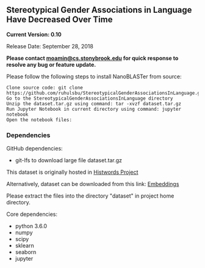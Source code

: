 ## Stereotypical Gender Associations in Language Have Decreased Over Time

**__Current Version: 0.10__**

Release Date: September 28, 2018  

**Please contact moamin@cs.stonybrook.edu for quick response to resolve any bug or feature update.**

Please follow the following steps to install NanoBLASTer from source:
```
Clone source code: git clone https://github.com/ruhulsbu/StereotypicalGenderAssociationsInLanguage.git
Go to the StereotypicalGenderAssociationsInLanguage directory
Unzip the dataset.tar.gz using command: tar -xvzf dataset.tar.gz
Run Jupyter Notebook in current directory using command: jupyter notebook
Open the notebook files: 
```  

### Dependencies

GitHub dependencies:
  * git-lfs to download large file dataset.tar.gz

This dataset is originally hosted in [Histwords Project](https://nlp.stanford.edu/projects/histwords/)

Alternatively, dataset can be downloaded from this link: [Embeddings](http://snap.stanford.edu/historical_embeddings/eng-all_sgns.zip)

Please extract the files into the directory "dataset" in project home directory.

Core dependencies:
  * python 3.6.0
  * numpy 
  * scipy 
  * sklearn
  * seaborn
  * jupyter



